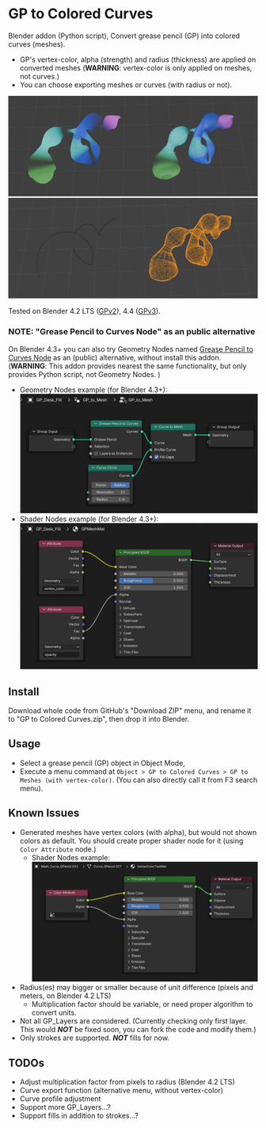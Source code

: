 # GP to Colored Curves

Blender addon (Python script), Convert grease pencil (GP) into colored curves (meshes).

- GP's vertex-color, alpha (strength) and radius (thickness) are applied on converted meshes (**WARNING**: vertex-color is only applied on meshes, not curves.)
- You can choose exporting meshes or curves (with radius or not). 

![docs/screenshot_a.png](docs/screenshot_a.png)
![docs/screenshot_b.png](docs/screenshot_b.png)

Tested on Blender 4.2 LTS ([GPv2](https://projects.blender.org/blender/blender/issues/114419)), 4.4 ([GPv3](https://projects.blender.org/blender/blender/issues/114419)).

### NOTE: "Grease Pencil to Curves Node" as an public alternative

On Blender 4.3+ you can also try Geometry Nodes named [Grease Pencil to Curves Node](https://docs.blender.org/manual/en/latest/modeling/geometry_nodes/curve/operations/grease_pencil_to_curves.html) as an (public) alternative, without install this addon. (**WARNING**: This addon provides nearest the same functionality, but only provides Python script, not Geometry Nodes. )
  - Geometry Nodes example (for Blender 4.3+): ![docs/screenshot_gn.png](docs/screenshot_gn.png)
  - Shader Nodes example (for Blender 4.3+): ![docs/screenshot_sn.png](docs/screenshot_sn.png)

## Install

Download whole code from GitHub's "Download ZIP" menu, and rename it to "GP to Colored Curves.zip", then drop it into Blender.

## Usage

- Select a grease pencil (GP) object in Object Mode,
- Execute a menu command at `Object > GP to Colored Curves > GP to Meshes (with vertex-color)`. (You can also directly call it from F3 search menu).

## Known Issues

- Generated meshes have vertex colors (with alpha), but would not shown colors as default. You should create proper shader node for it (using `Color Attribute` node.)
    - Shader Nodes example: ![docs/screenshot_sn_attribute.png](docs/screenshot_sn_attribute.png)
- Radius(es) may bigger or smaller because of unit difference (pixels and meters, on Blender 4.2 LTS)
    - Multiplication factor should be variable, or need proper algorithm to convert units.
- Not all GP_Layers are considered. (Currently checking only first layer. This would ***NOT*** be fixed soon, you can fork the code and modify them.) 
- Only strokes are supported. ***NOT*** fills for now.

## TODOs

- Adjust multiplication factor from pixels to radius (Blender 4.2 LTS)
- Curve export function (alternative menu, without vertex-color)
- Curve profile adjustment
- Support more GP_Layers...?
- Support fills in addition to strokes...?
